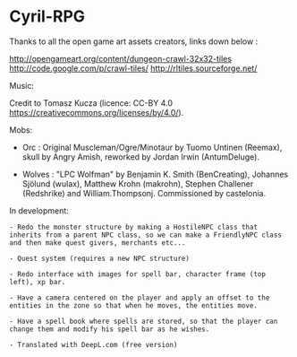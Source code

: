 # Cyril-RPG

Thanks to all the open game art assets creators, links down below :

http://opengameart.org/content/dungeon-crawl-32x32-tiles
http://code.google.com/p/crawl-tiles/
http://rltiles.sourceforge.net/


Music:

Credit to Tomasz Kucza (licence: CC-BY 4.0 https://creativecommons.org/licenses/by/4.0/).


Mobs:

 - Orc : Original Muscleman/Ogre/Minotaur by Tuomo Untinen (Reemax), skull by Angry Amish, reworked by Jordan Irwin (AntumDeluge).

 - Wolves : "LPC Wolfman" by Benjamin K. Smith (BenCreating), Johannes Sjölund (wulax), Matthew Krohn (makrohn), Stephen Challener (Redshrike) and William.Thompsonj. Commissioned by castelonia.


In development:

 	- Redo the monster structure by making a HostileNPC class that inherits from a parent NPC class, so we can make a FriendlyNPC class and then make quest givers, merchants etc...
	
	- Quest system (requires a new NPC structure)
	
	- Redo interface with images for spell bar, character frame (top left), xp bar.
	
	- Have a camera centered on the player and apply an offset to the entities in the zone so that when he moves, the entities move.
	
	- Have a spell book where spells are stored, so that the player can change them and modify his spell bar as he wishes.
	
	- Translated with DeepL.com (free version)


